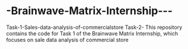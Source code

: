 # -Brainwave-Matrix-Internship---
Task-1-Sales-data-analysis-of-commercialstore
Task-2-
This repository contains the code for Task 1 of the Brainwave Matrix Internship, which focuses on sale data analysis of commercial store
